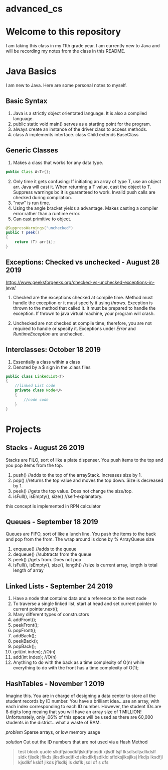 # advanced_cs
# Welcome to this repository
I am taking this class in my 11th grade year. I am currently new to Java and will be recording my notes from the class in this README.


# Java Basics
I am new to Java. Here are some personal notes to myself.
## Basic Syntax
1. Java is a strictly object orientated language. It is also a compiled language. 
2. public static void main() serves as a starting point for the program.
3. always create an instance of the driver class to access methods. 
4. class A implements interface. class Child extends BaseClass

## Generic Classes
1. Makes a class that works for any data type. 
```Java
public Class A<T>{};
```

2. Only time it gets confusing: If initiating an array of type T, use an object arr. Java will cast it. When returning a T value, cast the object to T. Suppress warnings bc it is guaranteed to work. Invalid push calls are checked during compilation.
3. "new" is run time.
4. Using the angle bracket yields a advantage. Makes casting a compiler error rather than a runtime error.
5. Can cast primitive to object.
```Java
@SuppressWarnings("unchecked")
public T peek()
{
	return (T) arr[i];
}
```

## Exceptions: Checked vs unchecked - August 28 2019
https://www.geeksforgeeks.org/checked-vs-unchecked-exceptions-in-java/

1. Checked are the exceptions checked at compile time. Method must handle the exception or it must specify it using *throws*. Exception is thrown to the method that called it. It must be prepared to handle the exception. If thrown to java virtual machine, your program will crash.

2. Unchecked are not checked at compile time; therefore, you are not required to handle or specify it. Exceptions under *Error* and *RuntimeException* are unchecked.


## Interclasses: October 18 2019
1. Essentially a class within a class
2. Denoted by a $ sign in the .class files

```Java
public class LinkedList<T>
{
	//linked List code
	private class Node<U>
	{
		//node code
	}
}
```

# Projects
## Stacks - August 26 2019

Stacks are FILO, sort of like a plate dispenser. You push items to the top and you pop items from the top. 

1. push() //adds to the top of the arrayStack. Increases size by 1.
2. pop() //returns the top value and moves the top down. Size is decreased by 1.
3. peek() //gets the top value. Does not change the size/top.
4. isFull(), isEmpty(), size() //self-explanatory.

this concept is implemented in RPN calculator

## Queues - September 18 2019

Queues are FIFO, sort of like a lunch line. You push the items to the back and pop from the from. The wrap around is done by % ArrayQueue size

1. enqueue() //adds to the queue
2. dequeue() //subtracts from the queue
3. peek() //gets from. Does not pop
4. isFull(), isEmpty(), size(), length() //size is current array, length is total length of array


## Linked Lists - September 24 2019

1. Have a node that contains data and a reference to the next node
2. To traverse a single linked list, start at head and set current pointer to current pointer.next();
3. Many different types of constructors
4. addFront();
5. peekFront();
6. popFront();
7. addBack();
8. peekBack();
9. popBack();
10. get(int index); //O(n)
11. add(int index); //O(n)
12. Anything to do with the back as a time complexity of O(n) while everything to do with the front has a time complexity of O(1);

## HashTables - November 1 2019

Imagine this. You are in charge of designing a data center to store all the student records by ID number. You have a brilliant idea...use an array, with each index corresponding to each ID number. However, the student IDs are 8 digits long meaing that you will have an array size of 1 MILLION! Unfortunately, only .06% of this space will be used as there are 60,000 students in the district...what a waste of RAM.

*problem* Sparse arrays, or low memory usage

*solution* Cut out the ID numbers that are not used via a Hash Method
> test block quote slkdfjsioxdkfjlskdfjnosdi xjlsdf lsjf lksdlsdljsdlkdslf sldk fjlsdk jflkds jlksdlksdjflkdslksdlkfjsdlkld sfldksjlksjlksj lfkdjs lksdfjl kjsdlkf ksldf jlkds jflsdkj ls
dsflk jsdl
df
s
dfs


